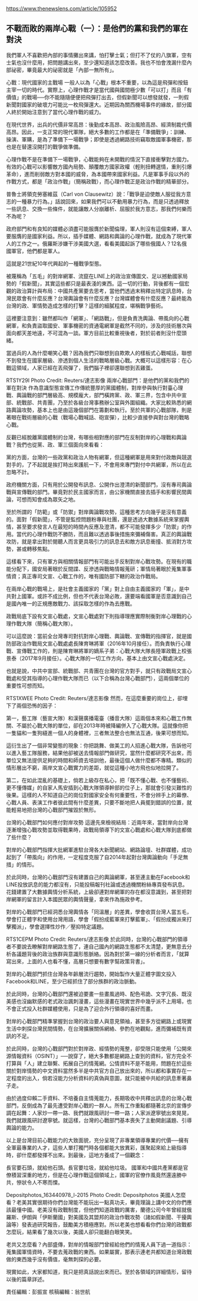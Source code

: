 https://www.thenewslens.com/article/105952


## 不戰而敗的兩岸心戰（一）：是他們的黨和我們的軍在對決


我們軍人不喜歡把內部的事情攤出來講，怕打擊士氣；但打不了仗的八旗軍，空有士氣也沒什麼用，把問題講出來，至少還知道該怎麼改善。我也不怕會洩漏什麼內部祕密，畢竟最大的祕密就是「內部一無所有」。

心戰：現代國家的主戰場
一般人以為「心戰」根本不重要，以為這是飛彈和按鈕主宰一切的時代。實際上，心理作戰才是當代國與國間極少數「可以打」而且「有價值」的戰場──你不能隨隨便便把飛彈打出去，但假新聞可以想發就發，一則假新聞對國家的破壞力可能比一枚飛彈還大。近期因為關西機場事件的緣故，部分國人終於開始注意到了當代心理作戰的威力。

在現代世界，出兵的代價非常高昂：後勤成本高昂、政治風險高昂、經濟制裁代價高昂。因此，一支正常的現代軍隊，絕大多數的工作都是在「準備戰爭」：訓練、操演、軍購，是為了準備下一場戰爭；即使是透過網路技術竊取敵國軍事機密，那也是在替還沒開打的戰爭做準備。

心理作戰不是在準備下一場戰爭，心戰能夠在未開戰的情況下直接衝擊對方國力。有效的心戰可以影響敵方國內局勢、顛覆敵方國家政權（輕則扭轉選情，重則引爆革命），進而削弱敵方對本國的威脅，為本國帶來國家利益。凡是軍事手段以外的作戰方式，都是「政治作戰」（簡稱政戰），而心理作戰正是政治作戰的精華部分。


普魯士將領克勞塞維茲（Carl von Clausewitz）說：「戰爭是迫使敵人服從我方意志的一種暴力行為。」話說回來，如果我們可以不動用暴力行為，而是只透過釋放一些訊息、交換一些條件，就能讓敵人分崩離析、屈服於我方意志，那我們何樂而不為呢？

政府部門和有良知的媒體必須盡可能服膺於新聞倫理，軍人則沒有這個束縛，軍人要服膺的是國家利益。所以，插手媒體、網路和輿論的心理作戰，就成為了現代軍人的工作之一。俄羅斯涉嫌干涉美國大選，看看美國起訴了哪些俄國人？12名俄國軍官，他們都是軍人。

這就是21世紀10年代興起的一種戰爭型態。

被蔑稱為「五毛」的對岸網軍、流竄在LINE上的政治宣傳圖文、足以撼動國家局勢的「假新聞」，其實這些都只是最表淺的東西。這一切的行動，背後都有一個宏觀的政治算計與布局：中國共產黨要去思考，當他們透過末稍釋出特定訊息時，台灣民眾會有什麼反應？台灣輿論會有什麼反應？台灣媒體會有什麼反應？最終能為台灣的政、軍情勢造成怎樣的打擊？這樣的細膩程度，堪稱戰爭藝術。


這裡要注意到：雖然都叫作「網軍」、「網路戰」，但是負責洗輿論、帶風向的心戰網軍，和負責盜取國安、軍事機密的資通電網軍是截然不同的，涉及的技術層次與面向都天差地遠，不可混為一談。軍方目前比較重視後者，對於前者則沒什麼頭緒。

當過兵的人為什麼嘲笑心戰？因為我們只聯想到自欺欺人的樣板式心戰喊話，聯想不到發生在國家層級、滲透到個人生活的戰略層級心戰。大概可以這樣形容：在心戰這領域，人家已經在丟飛彈了，我們腦子裡卻還聯想到丟雞蛋。

RTS1Y29I
Photo Credit: Reuters/達志影像
兩岸心戰部門：是他們的黨和我們的軍在對決
作為意識型態宣傳工作傳統豐厚的黨國體制，對岸參與執行對臺心理戰、輿論戰的部門層級高、規模龐大，部門橫跨黨、政、軍三界，包含中共中宣部、統戰部、共青團，乃至於各級台灣事務辦公室與外圍組織。大家比較熟悉的網路輿論攻勢，基本上也是由這幾個部門在籌劃和執行。至於共軍的心戰部隊，則是著眼在戰術層級的心戰（戰場心戰喊話、砲宣彈），比較少直接參與對台灣的戰略心戰。

反觀已經脫離黨國體制的台灣，有哪些相對應的部門在反制對岸的心理戰和輿論戰？我們也從黨、政、軍三個面向來看看：


黨的方面，台灣的一些政黨和政治人物有網軍，但這種網軍是用來對付政敵與競選對手的，了不起就是挨打時出來護航一下，不會用來專門對付中共網軍，所以在此忽略不計。

政府機關方面，只有用於公開發布訊息、公開作出澄清的新聞部門，沒有專司輿論戰與宣傳戰的部門。畢竟對於民主國家而言，由公家機關直接去插手和影響民間輿論，可想而知會成為眾矢之地。

至於所謂的「防範」或「防禦」對岸輿論戰攻勢，這種思考方向幾乎是沒有意義的。面對「假新聞」，不管是監控問題粉專與社團，還是透過大數據系統來掌握輿情，甚至要求發言人在最短的時間內反應及澄清，都不可能發揮多少「防禦」的作用。當代的心理作戰防不勝防，而且難以透過事後措施來彌補傷害。真正的輿論戰攻防，就是拿出對於閱聽人而言更具吸引力的訊息去和敵方訊息衝撞、抵消對方攻勢，甚或轉移焦點。

這樣看下來，只有軍方與相關情報部門有可能出手反制對岸心戰攻勢。在現有的職能分配下，國安局著眼於反間諜、反滲透與戰略情報蒐研；軍情局著眼於蒐集軍事情資；真正專司文宣、心戰工作的，唯有國防部下轄的政治作戰局。

在兩岸心戰的戰場上，是社會主義國家的「黨」對上自由主義國家的「軍」，是中共對上國軍。或許不成比例，但也不代表台灣必敗，還要端看國軍是否意識到自己是國內唯一的正規應敵戰力、該採取怎樣的作為去應戰。

政戰局底下設有文宣心戰處，文宣心戰處對下則指導理應實際制衡對岸心理戰的心理作戰大隊（簡稱心戰大隊）。

可以這麼說：當前全台灣專司對抗對岸心理戰、輿論戰、宣傳戰的指揮官，就是國防部政治作戰局文宣心戰處處長陳育琳將軍（2016年10月接任）。而負責執行心理戰、宣傳戰工作的，則是陳育琳將軍的嫡系子弟：心戰大隊大隊長陸軍政戰上校張景泰（2017年9月接任）。心戰大隊的一切工作方向，基本上由文宣心戰處決定。

也就是說，中共中宣部、統戰部、共青團在台灣的官方對手，就只有政戰局文宣心戰處和受其指導的心理作戰大隊而已（以下合稱為台灣心戰部門），這兩個單位的重要性可想而知。

RTS1XWEE
Photo Credit: Reuters/達志影像
然而，在這麼重要的崗位上，卻埋下了兩個恐怖的因子：

第一，藝工隊（藝宣大隊）和漢聲廣播電臺（播音大隊）這兩個本來和心戰工作無關、不屬於心戰大隊的單位，卻在2013年時被降編併入了心戰大隊。這就像你把一隻貓和一隻狗縫進一個人的身體裡，三者無法整合也無法互通，後果可想而知。

這衍生出了一個非常變態的現象：你把跳舞、做美工的人招進心戰大隊，告訴他可以進入藝工隊服務，結果他卻被送去情報部門做研究，當然什麼都研究不出來，而單位又無法提供足夠的時間和師資去培訓他，最後這個人做什麼都不專精。類似的情形層出不窮，兩岸文宣心戰實力的差距，就從這種小地方飛也似地拉開了。

第二，在如此混亂的基礎上，倘若上級存在私心，把「既不懂心戰、也不懂藝術、更不懂傳媒」的自家人馬安插到心戰大隊領導幹部的位子上，那就會引發災難性的後果。這樣的人不知道自己的崗位對國家安全有何重要性，不會分辨手上的幕僚、心戰人員、表演工作者彼此間有什麼差異，只要不斷地把人員擺到錯誤的位置，就能輕易地把台灣的心戰部門摧毀於無形。

台灣的心戰部門如何應付對岸攻勢
這邊先來檢視結局：近兩年來，當對岸向台灣逐漸增強心戰攻勢並取得戰果時，政戰局領導下的文宣心戰處和心戰大隊到底都做了些什麼？

對岸的心戰部門指揮大批網軍進駐台灣各大新聞網站、網路論壇、社群媒體，成功起到了「帶風向」的作用，一定程度克服了自2014年起對台灣輿論動向「手足無措」的情形。

於此同時，台灣的心戰部門沒有建置自己的輿論網軍，甚至連主動在Facebook和LINE投放訊息的能力都沒有，只能投稿報刊社論或透過機關粉絲專頁發布訊息。花錢建置了大數據輿情分析系統，上級卻連對岸網軍的存在都沒意識到，甚至把對岸網軍的留言計入本國民眾的輿情聲量，拿來作為施政參考。

對岸的心戰部門已經洞悉台灣輿情各「同溫層」的差異，學會收買台灣人當五毛，學會打正體字和使用台灣用語，學會「假扮成藍軍來打擊藍軍」、「假扮成獨派來打擊獨派」，學會選擇性炒作／壓抑特定議題。

RTS1CEPM
Photo Credit: Reuters/達志影像
於此同時，台灣的心戰部門的領導者不要說去瞭解對岸網路生態了，連自己國內的網路生態都不太清楚，更無意去分析各議題背後的政治族群與意識形態脈絡。因為對於第一線的分析者而言，「就算寫出來，上面的人也看不懂，高層只想要有數字幫政策背書」。

對岸的心戰部門抓住台灣各年齡層流行趨勢，開始製作大量正體字圖文投入Facebook和LINE，至少已經抓住了部分族群的政治脈動。

於此同時，台灣的心戰部門還被迫要畫一些畫風過時、配色弔詭、文字冗長、既沒美感也沒幽默感的老式政治諷刺漫畫，這些漫畫在現實世界中幾乎派不上用場，也不會正式投入社群媒體使用，只是為了迎合外行領導的喜好而畫。

對岸的心戰部門精準掌握到台灣的政治要人與意見領袖，甚至多方從網路上或現實生活中刺探台灣民間情勢，在台灣擴展關係網絡、參酌在地觀點，進而彌補既有資訊的不足。

於此同時，台灣的心戰部門對於對岸政、經情勢的蒐整，卻受限只能使用「公開來源情報資料（OSINT）」──說穿了，絕大多數都是網路上查到的資料，官方完全不打算與「人」建立聯繫、拓展自己的情蒐網。公情資料不是不能用，問題在於這些關於對岸情勢的中文資料當然多半是中共官方自己放出來的，所以都和事實存在一定程度的出入，倘若沒能力分析資料的真偽與意圖，就只能被中共給的訊息牽著鼻子走。

由於過度仰賴二手資料、不培養自主情蒐能力，長期吸收中共釋出訊息的台灣心戰部門，反倒成為了最先遭受對岸心戰的一群人。所有工作重點都隨著北京的宣傳步調在起舞：人家炒一帶一路、我們就跟風研討一帶一路；人家派遼寧號出來晃晃，我們就跟風研討遼寧號。就這樣，台灣的心戰部門基本喪失了主動開創議題、引導輿論的能力。

以上是台灣目前心戰能力的大致面貌，充分呈現了非專業領導專業的代價──擁有全軍最專業的人才，這些人單打獨鬥時各個都能大放異彩，匯聚起來給上級指導時，卻什麼都發揮不出來。到最後，這地方養成了一個觀念：

長官要石頭，就給他石頭。長官要垃圾，就給他垃圾。
國軍和中國共產黨都是官僚積習深重的地方，但是在心理作戰這個領域上，國軍的官僚作風竟然還遠勝中共，慘狀令人不寒而慄。

Depositphotos_163440978_l-2015
Photo Credit: Depositphotos
美國人怎麼看？老美其實很期待你們台灣能不能玩出一點真功夫，畢竟理論上講中文的你們應該最懂中國。老美沒有政戰制度，但他們知道政戰的厲害，蘭德公司今年曾經就俄羅斯、伊朗與「伊斯蘭國」對美國及其盟邦的政治作戰攻勢（諸如假新聞、干擾輿論等）發表過研究報告，鼓勵美方積極應對。所以老美也想看看你們台灣的政戰都怎麼玩，結果看了幾次以後，美國人卻只能翻白眼笑笑。

老共又怎麼看？內部盛傳，對岸的情報部門曾經給他們的情蒐人員下過一道指示：蒐集國軍情資時，不要去蒐政戰的東西。如果屬實，那表示連老共都知道台灣政戰做的東西幾乎沒有價值，毫無刺探的必要。

現實如此，大家都知道，我只是把真話說出來而已。至於各領域的詳細情形，留待以後的篇章詳述。

責任編輯：彭振宣
核稿編輯：翁世航